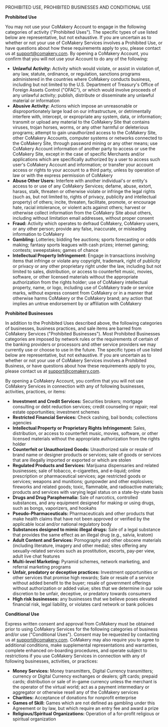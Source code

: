 PROHIBITED USE, PROHIBITED BUSINESSES AND CONDITIONAL USE

**Prohibited Use**

You may not use your CoMakery Account to engage in the following categories of activity ("Prohibited Uses"). The specific types of use listed below are representative, but not exhaustive. If you are uncertain as to whether or not your use of CoMakery Services involves a Prohibited Use, or have questions about how these requirements apply to you, please contact us at support@comakery.com. By opening a CoMakery Account, you confirm that you will not use your Account to do any of the following:

- **Unlawful Activity:**  Activity which would violate, or assist in violation of, any law, statute, ordinance, or regulation, sanctions programs administered in the countries where CoMakery conducts business, including but not limited to the U.S. Department of Treasury's Office of Foreign Assets Control ("OFAC"), or which would involve proceeds of any unlawful activity; publish, distribute or disseminate any unlawful material or information
- **Abusive Activity:**  Actions which impose an unreasonable or disproportionately large load on our infrastructure, or detrimentally interfere with, intercept, or expropriate any system, data, or information; transmit or upload any material to the CoMakery Site that contains viruses, trojan horses, worms, or any other harmful or deleterious programs; attempt to gain unauthorized access to the CoMakery Site, other CoMakery Accounts, computer systems or networks connected to the CoMakery Site, through password mining or any other means; use CoMakery Account information of another party to access or use the CoMakery Site, except in the case of specific Merchants and/or applications which are specifically authorized by a user to access such user's CoMakery Account and information; or transfer your account access or rights to your account to a third party, unless by operation of law or with the express permission of CoMakery
- **Abuse Other Users:**  Interfere with another individual's or entity's access to or use of any CoMakery Services; defame, abuse, extort, harass, stalk, threaten or otherwise violate or infringe the legal rights (such as, but not limited to, rights of privacy, publicity and intellectual property) of others; incite, threaten, facilitate, promote, or encourage hate, racial intolerance, or violent acts against others; harvest or otherwise collect information from the CoMakery Site about others, including without limitation email addresses, without proper consent
- **Fraud:**  Activity which operates to defraud CoMakery, CoMakery users, or any other person; provide any false, inaccurate, or misleading information to CoMakery
- **Gambling:**  Lotteries; bidding fee auctions; sports forecasting or odds making; fantasy sports leagues with cash prizes; internet gaming; contests; sweepstakes; games of chance
- **Intellectual Property Infringement:**  Engage in transactions involving items that infringe or violate any copyright, trademark, right of publicity or privacy or any other proprietary right under the law, including but not limited to sales, distribution, or access to counterfeit music, movies, software, or other licensed materials without the appropriate authorization from the rights holder; use of CoMakery intellectual property, name, or logo, including use of CoMakery trade or service marks, without express consent from CoMakery or in a manner that otherwise harms CoMakery or the CoMakery brand; any action that implies an untrue endorsement by or affiliation with CoMakery

**Prohibited Businesses**

In addition to the Prohibited Uses described above, the following categories of businesses, business practices, and sale items are barred from CoMakery Services ("Prohibited Businesses"). Most Prohibited Businesses categories are imposed by network rules or the requirements of certain of the banking providers or processors and other service providers we may currently use or choose to use in the future. The specific types of use listed below are representative, but not exhaustive. If you are uncertain as to whether or not your use of CoMakery Services involves a Prohibited Business, or have questions about how these requirements apply to you, please contact us at support@comakery.com.

By opening a CoMakery Account, you confirm that you will not use CoMakery Services in connection with any of following businesses, activities, practices, or items:

- **Investment and Credit Services:**  Securities brokers; mortgage consulting or debt reduction services; credit counseling or repair; real estate opportunities; investment schemes
- **Restricted Financial Services:**  Check cashing, bail bonds; collections agencies
- **Intellectual Property or Proprietary Rights Infringement:**  Sales, distribution, or access to counterfeit music, movies, software, or other licensed materials without the appropriate authorization from the rights holder
- **Counterfeit or Unauthorized Goods:**  Unauthorized sale or resale of brand name or designer products or services; sale of goods or services that are illegally imported or exported or which are stolen
- **Regulated Products and Services:**  Marijuana dispensaries and related businesses; sale of tobacco, e-cigarettes, and e-liquid; online prescription or pharmaceutical services; age restricted goods or services; weapons and munitions; gunpowder and other explosives; fireworks and related goods; toxic, flammable, and radioactive materials; products and services with varying legal status on a state-by-state basis
- **Drugs and Drug Paraphernalia:**  Sale of narcotics, controlled substances, and any equipment designed for making or using drugs, such as bongs, vaporizers, and hookahs
- **Pseudo-Pharmaceuticals:**  Pharmaceuticals and other products that make health claims that have not been approved or verified by the applicable local and/or national regulatory body
- **Substances designed to mimic illegal drugs:**  Sale of a legal substance that provides the same effect as an illegal drug (e.g., salvia, kratom)
- **Adult Content and Services:**  Pornography and other obscene materials (including literature, imagery and other media); sites offering any sexually-related services such as prostitution, escorts, pay-per view, adult live chat features
- **Multi-level Marketing:**  Pyramid schemes, network marketing, and referral marketing programs
- **Unfair, predatory or deceptive practices:**  Investment opportunities or other services that promise high rewards; Sale or resale of a service without added benefit to the buyer; resale of government offerings without authorization or added value; sites that we determine in our sole discretion to be unfair, deceptive, or predatory towards consumers
- **High risk businesses:**  any businesses that we believe poses elevated financial risk, legal liability, or violates card network or bank policies

**Conditional Use**

Express written consent and approval from CoMakery must be obtained prior to using CoMakery Services for the following categories of business and/or use ("Conditional Uses"). Consent may be requested by contacting us at support@comakery.com. CoMakery may also require you to agree to additional conditions, make supplemental representations and warranties, complete enhanced on-boarding procedures, and operate subject to restrictions if you use CoMakery Services in connection with any of following businesses, activities, or practices:

- **Money Services:**  Money transmitters, Digital Currency transmitters; currency or Digital Currency exchanges or dealers; gift cards; prepaid cards; distribution or sale of in-game currency unless the merchant is the operator of the virtual world; act as a payment intermediary or aggregator or otherwise resell any of the CoMakery services
- **Charities:**  Acceptance of donations for nonprofit enterprise
- **Games of Skill:**  Games which are not defined as gambling under this Agreement or by law, but which require an entry fee and award a prize
- **Religious/Spiritual Organizations:**  Operation of a for-profit religious or spiritual organization
